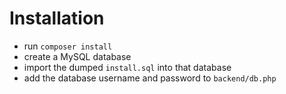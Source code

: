 # Installation #

* run `composer install`
* create a MySQL database 
* import the dumped `install.sql` into that database
* add the database username and password to `backend/db.php`
